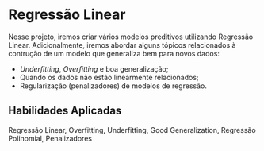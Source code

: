# **Regressão Linear**

Nesse projeto, iremos criar vários modelos preditivos utilizando Regressão Linear. Adicionalmente, iremos abordar alguns tópicos relacionados à contrução de um modelo que generaliza bem para novos dados: 

- *Underfitting*, *Overfitting* e boa generalização;
- Quando os dados não estão linearmente relacionados;
- Regularização (penalizadores) de modelos de regressão.

## **Habilidades Aplicadas**
Regressão Linear, Overfitting, Underfitting, Good Generalization, Regressão Polinomial, Penalizadores
